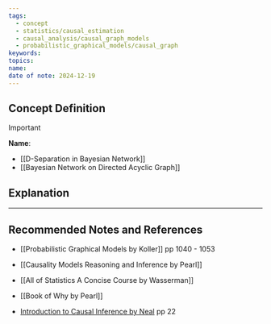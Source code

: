```yaml
---
tags:
  - concept
  - statistics/causal_estimation
  - causal_analysis/causal_graph_models
  - probabilistic_graphical_models/causal_graph
keywords: 
topics: 
name: 
date of note: 2024-12-19
---
```


## Concept Definition

>[!important]
>**Name**: 



- [[D-Separation in Bayesian Network]]
- [[Bayesian Network on Directed Acyclic Graph]]



## Explanation





-----------
##  Recommended Notes and References


- [[Probabilistic Graphical Models by Koller]] pp 1040 - 1053
- [[Causality Models Reasoning and Inference by Pearl]]
- [[All of Statistics A Concise Course by Wasserman]]
- [[Book of Why by Pearl]]

- [Introduction to Causal Inference by Neal](https://www.bradyneal.com/causal-inference-course) pp 22
